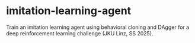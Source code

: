 # imitation-learning-agent
Train an imitation learning agent using behavioral cloning and DAgger for a deep reinforcement learning challenge (JKU Linz, SS 2025).
